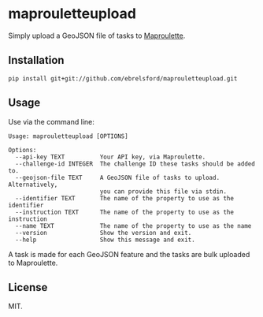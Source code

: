 # maprouletteupload

Simply upload a GeoJSON file of tasks to [Maproulette](http://maproulette.org/).

## Installation

```
pip install git+git://github.com/ebrelsford/maprouletteupload.git
```

## Usage

Use via the command line:

```
Usage: maprouletteupload [OPTIONS]

Options:
  --api-key TEXT          Your API key, via Maproulette.
  --challenge-id INTEGER  The challenge ID these tasks should be added to.
  --geojson-file TEXT     A GeoJSON file of tasks to upload. Alternatively,
                          you can provide this file via stdin.
  --identifier TEXT       The name of the property to use as the identifier
  --instruction TEXT      The name of the property to use as the instruction
  --name TEXT             The name of the property to use as the name
  --version               Show the version and exit.
  --help                  Show this message and exit.

```

A task is made for each GeoJSON feature and the tasks are bulk uploaded to Maproulette.


## License

MIT.
